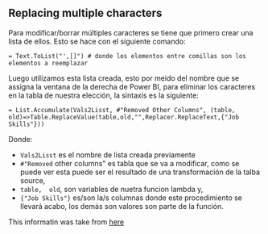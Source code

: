 ## Replacing multiple characters

Para modificar/borrar múltiples caracteres se tiene que primero crear una lista de ellos. Esto se hace con el siguiente comando:


```
= Text.ToList("',[]") # donde los elementos entre comillas son los elementos a reemplazar
```


Luego utilizamos esta lista creada, esto por meido del nombre que se assigna la ventana de la derecha de Power BI, para eliminar los caracteres en la tabla de nuestra elección, la sintaxis es la siguiente:


```
= List.Accumulate(Vals2Lisst, #"Removed Other Columns", (table, old)=>Table.ReplaceValue(table,old,"",Replacer.ReplaceText,{"Job Skills"}))
```

Donde:
- `Vals2Lisst` es el nombre de lista creada previamente
- `#"Removed` other columns" es tabla que se va a modificar, como se puede ver esta puede ser el resultado de una transformación de la talba source,
- `table,  old`, son variables de nuetra funcion lambda y,
- `{"Job Skills"}` es/son la/s columnas donde este procedimiento se llevará acabo, los demás son valores son parte de la función.

This informatin was take from [here](https://www.youtube.com/watch?v=N-0JrYQB0Ag)